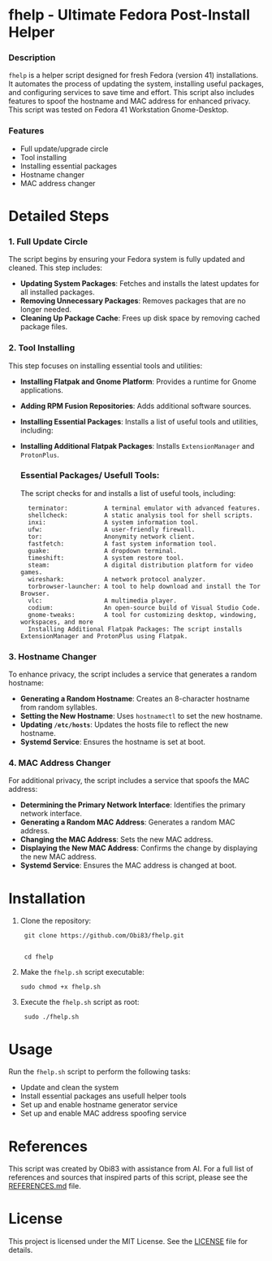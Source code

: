 #     fhelp     - Ultimate Fedora Post-Install Helper


### Description
`fhelp` is a helper script designed for fresh Fedora (version 41) installations. It automates the process of updating the system, installing useful packages, and configuring services to save time and effort. This script also includes features to spoof the hostname and MAC address for enhanced privacy. This script was tested on Fedora 41 Workstation Gnome-Desktop.


### Features
- Full update/upgrade circle
- Tool installing 
- Installing essential packages  
- Hostname changer
- MAC address changer



# Detailed Steps

### 1. Full Update Circle
The script begins by ensuring your Fedora system is fully updated and cleaned. This step includes:

- **Updating System Packages**: Fetches and installs the latest updates for all installed packages.
- **Removing Unnecessary Packages**: Removes packages that are no longer needed.
- **Cleaning Up Package Cache**: Frees up disk space by removing cached package files.

### 2. Tool Installing
This step focuses on installing essential tools and utilities:

- **Installing Flatpak and Gnome Platform**: Provides a runtime for Gnome applications.
- **Adding RPM Fusion Repositories**: Adds additional software sources.
- **Installing Essential Packages**: Installs a list of useful tools and utilities, including:
- **Installing Additional Flatpak Packages**: Installs `ExtensionManager` and `ProtonPlus`.

    ### Essential Packages/ Usefull Tools: 
    The script checks for and installs a list of useful tools, including:

        terminator:          A terminal emulator with advanced features.
        shellcheck:          A static analysis tool for shell scripts.
        inxi:                A system information tool.
        ufw:                 A user-friendly firewall.
        tor:                 Anonymity network client.
        fastfetch:           A fast system information tool.
        guake:               A dropdown terminal.
        timeshift:           A system restore tool.
        steam:               A digital distribution platform for video games.
        wireshark:           A network protocol analyzer.
        torbrowser-launcher: A tool to help download and install the Tor Browser.
        vlc:                 A multimedia player.
        codium:              An open-source build of Visual Studio Code.
        gnome-tweaks:        A tool for customizing desktop, windowing, workspaces, and more
        Installing Additional Flatpak Packages: The script installs ExtensionManager and ProtonPlus using Flatpak.

### 3. Hostname Changer
To enhance privacy, the script includes a service that generates a random hostname:

- **Generating a Random Hostname**: Creates an 8-character hostname from random syllables.
- **Setting the New Hostname**: Uses `hostnamectl` to set the new hostname.
- **Updating `/etc/hosts`**: Updates the hosts file to reflect the new hostname.
- **Systemd Service**: Ensures the hostname is set at boot.

### 4. MAC Address Changer
For additional privacy, the script includes a service that spoofs the MAC address:

- **Determining the Primary Network Interface**: Identifies the primary network interface.
- **Generating a Random MAC Address**: Generates a random MAC address.
- **Changing the MAC Address**: Sets the new MAC address.
- **Displaying the New MAC Address**: Confirms the change by displaying the new MAC address.
- **Systemd Service**: Ensures the MAC address is changed at boot.



# Installation
1. Clone the repository:
    
    
        git clone https://github.com/Obi83/fhelp.git
   
    
        cd fhelp

   
3. Make the `fhelp.sh` script executable:   
    
       sudo chmod +x fhelp.sh


4. Execute the `fhelp.sh` script as root:

        sudo ./fhelp.sh


# Usage
Run the `fhelp.sh` script to perform the following tasks:

- Update and clean the system
- Install essential packages ans usefull helper tools
- Set up and enable hostname generator service
- Set up and enable MAC address spoofing service



# References
This script was created by Obi83 with assistance from AI. For a full list of references and sources that inspired parts of this script, please see the [REFERENCES.md](REFERENCES.md) file.



# License
This project is licensed under the MIT License. See the [LICENSE](LICENSE) file for details.
